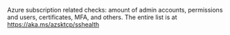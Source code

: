 Azure subscription related checks: amount of admin accounts, permissions and users, certificates, MFA, and others. The entire list is at https://aka.ms/azsktcp/sshealth